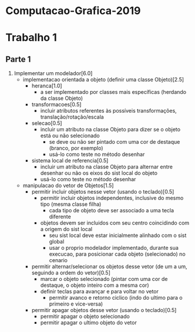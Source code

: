 # Computacao-Grafica-2019

# Trabalho 1

## Parte 1
1. Implementar um modelador[6.0]
	+ implementacao orientada a objeto (definir uma classe Objeto)[2.5]
		+ heranca[1.0]
			+ a ser implementado por classes mais específicas (herdando da classe Objeto)
		+ transformacoes[0.5]
			+ incluir atributos referentes às possíveis transformações, translação/rotação/escala
		+ selecao[0.5]
			+ incluir um atributo na classe Objeto para dizer se o objeto está ou não selecionado
				+ se deve ou não ser pintado com uma cor de destaque (branco, por exemplo)
				+ usá-lo como teste no método desenhar
		+ sistema local de referencia[0.5]
			+ incluir um atributo na classe Objeto para alternar entre desenhar ou não os eixos do sist local do objeto
			+ usá-lo como teste no método desenhar
	+ manipulacao do vetor de Objetos[1.5]
		+ permitir incluir objetos nesse vetor (usando o teclado)[0.5]
			+ permitir incluir objetos independentes, inclusive do mesmo tipo (mesma classe filha)
				+ cada tipo de objeto deve ser associado a uma tecla diferente
			+ objetos devem ser incluidos com seu centro coincidindo com a origem do sist local
				+ seu sist local deve estar inicialmente alinhado com o sist global
				+ usar o proprio modelador implementado, durante sua execucao, para posicionar cada objeto (selecionado) no cenario
		+ permitir alternar/selecionar os objetos desse vetor (de um a um, seguindo a ordem do vetor)[0.5]
			+ marcar o objeto selecionado (pintar com uma cor de destaque, o objeto inteiro com a mesma cor)
			+ definir teclas para avançar e para voltar no vetor
				+ permitir avanco e retorno ciclico (indo do ultimo para o primeiro e vice-versa)
		+ permitir apagar objetos desse vetor (usando o teclado)[0.5]
			+ permitir apagar o objeto selecionado
			+ permitir apagar o ultimo objeto do vetor
